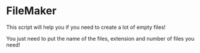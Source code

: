 # FileMaker

 This script will help you if you need to create a lot of empty files!

 You just need to put the name of the files, extension and number of files you need!
